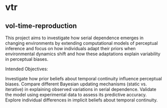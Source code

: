 # vtr
## vol-time-reproduction

This project aims to investigate how serial dependence emerges in changing environments by extending computational models of perceptual inference and focus on how individuals adapt their priors when environmental dynamics shift and how these adaptations explain variability in perceptual biases.

Intended Objectives:

Investigate how prior beliefs about temporal continuity influence perceptual biases.
Compare different Bayesian updating mechanisms (static vs. iterative) in explaining observed variations in serial dependence.
Validate the model using experimental data to assess its predictive accuracy.
Explore individual differences in implicit beliefs about temporal continuity.
